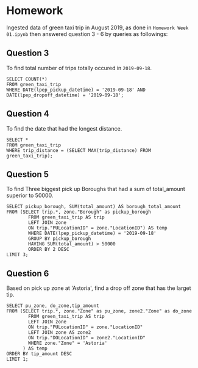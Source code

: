 # Homework

Ingested data of green taxi trip in August 2019, as done in `Homework Week 01.ipynb`
then answered question 3 - 6 by queries as followings:

## Question 3
To find total number of trips totally occured in `2019-09-18`.

```
SELECT COUNT(*)
FROM green_taxi_trip
WHERE DATE(lpep_pickup_datetime) = '2019-09-18' AND 
DATE(lpep_dropoff_datetime) = '2019-09-18';
```

## Question 4
To find the date that had the longest distance.

``` 
SELECT *
FROM green_taxi_trip
WHERE trip_distance = (SELECT MAX(trip_distance) FROM green_taxi_trip);
```

## Question 5 
To find Three biggest pick up Boroughs that had a sum of total_amount superior to 50000.

```
SELECT pickup_borough, SUM(total_amount) AS borough_total_amount
FROM (SELECT trip.*, zone."Borough" as pickup_borough
        FROM green_taxi_trip AS trip
        LEFT JOIN zone
        ON trip."PULocationID" = zone."LocationID") AS temp
        WHERE DATE(lpep_pickup_datetime) = '2019-09-18'
        GROUP BY pickup_borough 
        HAVING SUM(total_amount) > 50000
        ORDER BY 2 DESC
LIMIT 3;
```

## Question 6 
Based on pick up zone at 'Astoria', find a drop off zone that has the larget tip.

```
SELECT pu_zone, do_zone,tip_amount
FROM (SELECT trip.*, zone."Zone" as pu_zone, zone2."Zone" as do_zone
	  	FROM green_taxi_trip AS trip
	  	LEFT JOIN zone
	  	ON trip."PULocationID" = zone."LocationID"
		LEFT JOIN zone AS zone2
		ON trip."DOLocationID" = zone2."LocationID"
	  	WHERE zone."Zone" = 'Astoria'
	  ) AS temp
ORDER BY tip_amount DESC
LIMIT 1;
```
